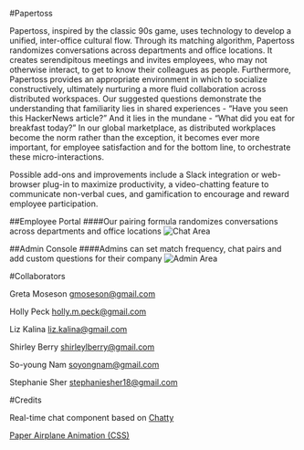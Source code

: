 #Papertoss

Papertoss, inspired by the classic 90s game, uses technology to develop a unified, inter-office cultural flow. Through its matching algorithm, Papertoss randomizes conversations across departments and office locations. It creates serendipitous meetings and invites employees, who may not otherwise interact, to get to know their colleagues as people. Furthermore, Papertoss provides an appropriate environment in which to socialize constructively, ultimately nurturing a more fluid collaboration across distributed workspaces. Our suggested questions demonstrate the understanding that familiarity lies in shared experiences - “Have you seen this HackerNews article?” And it lies in the mundane - “What did you eat for breakfast today?” In our global marketplace, as distributed workplaces become the norm rather than the exception, it becomes ever more important, for employee satisfaction and for the bottom line, to orchestrate these micro-interactions.

Possible add-ons and improvements include a Slack integration or web-browser plug-in to maximize productivity, a video-chatting feature to communicate non-verbal cues, and gamification to encourage and reward employee participation.

##Employee Portal
####Our pairing formula randomizes conversations across departments and office locations
![Chat Area](http://g.recordit.co/aXQDW7OIvE.gif)

##Admin Console
####Admins can set match frequency, chat pairs and add custom questions for their company
![Admin Area](http://g.recordit.co/KU1EUYXh2c.gif)

#Collaborators 

Greta Moseson
gmoseson@gmail.com

Holly Peck 
holly.m.peck@gmail.com

Liz Kalina
liz.kalina@gmail.com

Shirley Berry
shirleylberry@gmail.com

So-young Nam
soyongnam@gmail.com

Stephanie Sher
stephaniesher18@gmail.com

#Credits

Real-time chat component based on [Chatty](https://github.com/Joseph-N/chatty)

[Paper Airplane Animation (CSS)](http://codepen.io/ItsJonQ/pen/yvfDF)
